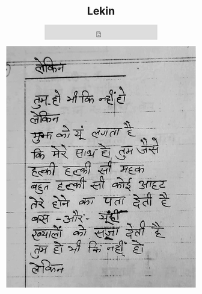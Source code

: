 <center>
<h1> Lekin </h1>

<iframe src="https://archive.org/embed/rastaTauMile/08_lekin.mp3" width="300" height="40" frameborder="0" webkitallowfullscreen="true" mozallowfullscreen="true" allowfullscreen></iframe>



![](./17_lekin.jpg)
</center>
